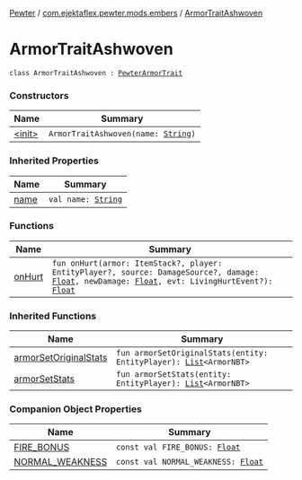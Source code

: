 [Pewter](../../index.md) / [com.ejektaflex.pewter.mods.embers](../index.md) / [ArmorTraitAshwoven](./index.md)

# ArmorTraitAshwoven

`class ArmorTraitAshwoven : `[`PewterArmorTrait`](../../com.ejektaflex.pewter.api.core.traits/-pewter-armor-trait/index.md)

### Constructors

| Name | Summary |
|---|---|
| [&lt;init&gt;](-init-.md) | `ArmorTraitAshwoven(name: `[`String`](https://kotlinlang.org/api/latest/jvm/stdlib/kotlin/-string/index.html)`)` |

### Inherited Properties

| Name | Summary |
|---|---|
| [name](../../com.ejektaflex.pewter.api.core.traits/-pewter-armor-trait/name.md) | `val name: `[`String`](https://kotlinlang.org/api/latest/jvm/stdlib/kotlin/-string/index.html) |

### Functions

| Name | Summary |
|---|---|
| [onHurt](on-hurt.md) | `fun onHurt(armor: ItemStack?, player: EntityPlayer?, source: DamageSource?, damage: `[`Float`](https://kotlinlang.org/api/latest/jvm/stdlib/kotlin/-float/index.html)`, newDamage: `[`Float`](https://kotlinlang.org/api/latest/jvm/stdlib/kotlin/-float/index.html)`, evt: LivingHurtEvent?): `[`Float`](https://kotlinlang.org/api/latest/jvm/stdlib/kotlin/-float/index.html) |

### Inherited Functions

| Name | Summary |
|---|---|
| [armorSetOriginalStats](../../com.ejektaflex.pewter.api.core.traits/-pewter-armor-trait/armor-set-original-stats.md) | `fun armorSetOriginalStats(entity: EntityPlayer): `[`List`](https://kotlinlang.org/api/latest/jvm/stdlib/kotlin.collections/-list/index.html)`<ArmorNBT>` |
| [armorSetStats](../../com.ejektaflex.pewter.api.core.traits/-pewter-armor-trait/armor-set-stats.md) | `fun armorSetStats(entity: EntityPlayer): `[`List`](https://kotlinlang.org/api/latest/jvm/stdlib/kotlin.collections/-list/index.html)`<ArmorNBT>` |

### Companion Object Properties

| Name | Summary |
|---|---|
| [FIRE_BONUS](-f-i-r-e_-b-o-n-u-s.md) | `const val FIRE_BONUS: `[`Float`](https://kotlinlang.org/api/latest/jvm/stdlib/kotlin/-float/index.html) |
| [NORMAL_WEAKNESS](-n-o-r-m-a-l_-w-e-a-k-n-e-s-s.md) | `const val NORMAL_WEAKNESS: `[`Float`](https://kotlinlang.org/api/latest/jvm/stdlib/kotlin/-float/index.html) |
